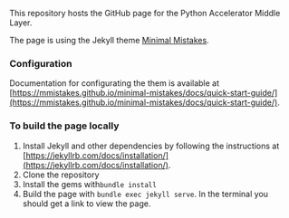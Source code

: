 This repository hosts the GitHub page for the Python Accelerator Middle Layer.

The page is using the Jekyll theme [Minimal Mistakes](https://mmistakes.github.io/minimal-mistakes/).

### Configuration

Documentation for configurating the them is available at [https://mmistakes.github.io/minimal-mistakes/docs/quick-start-guide/](https://mmistakes.github.io/minimal-mistakes/docs/quick-start-guide/).

### To build the page locally

1. Install Jekyll and other dependencies by following the instructions at [https://jekyllrb.com/docs/installation/](https://jekyllrb.com/docs/installation/).
2. Clone the repository
3. Install the gems with``bundle install``
4. Build the page with ``bundle exec jekyll serve``. In the terminal you should get a link to view the page.
